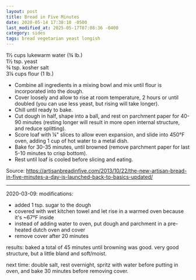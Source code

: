 ```yaml
---
layout: post
title: Bread in Five Minutes
date: 2020-05-14 17:38:10 -0500
last_modified_at: 2025-05-17T07:08:36 -0400
category: sides
tags: bread vegetarian yeast longish
---
```

1½ cups lukewarm water (¾ lb.)  
1½ tsp. yeast  
¾ tsp. kosher salt  
3¼ cups flour (1 lb.)  

  * Combine all ingredients in a mixing bowl and mix until flour is incorporated into the dough.
  * Cover loosely and allow to rise at room temperature, 2 hours or until doubled (you can use less yeast, but rising will take longer).
  * Chill until ready to bake.
  * Cut dough in half, shape into a ball, and rest on parchment paper for 40-90 minutes (resting longer will result in more open internal structure, and reduce splitting).
  * Score loaf with ¼" slices to allow even expansion, and slide into 450°F oven, adding 1 cup of hot water to a metal dish.
  * Bake for 30-35 minutes, until browned (remove parchment paper for last 5-10 minutes to crisp bottom).
  * Rest until loaf is cooled before slicing and eating.

Source: <https://artisanbreadinfive.com/2013/10/22/the-new-artisan-bread-in-five-minutes-a-day-is-launched-back-to-basics-updated/>

---

2020-03-09: modifications:
* added 1 tsp. sugar to the dough
* covered with wet kitchen towel and let rise in a warmed oven because it's ~67°F inside
* instead of adding water to oven, put dough and parchment in a pre-heated dutch oven and cover
* remove cover after 20 minutes

results: baked a total of 45 minutes until browning was good. very good structure, but a little bland and soft/moist.

next time: double salt, rest overnight, spritz with water before putting in oven, and bake 30
minutes before removing cover.
